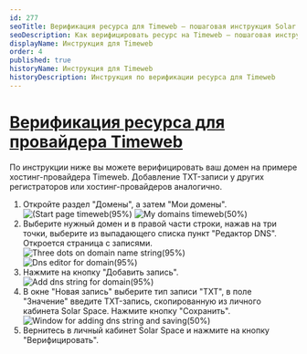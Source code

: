 ```yaml
---
id: 277
seoTitle: Верификация ресурса для Timeweb — пошаговая инструкция Solar Space
seoDescription: Как верифицировать ресурс на Timeweb — пошаговая инструкция.
displayName: Инструкция для Timeweb
order: 4
published: true
historyName: Инструкция для Timeweb
historyDescription: Инструкция по верификации ресурса для Timeweb
---
```


# [Верификация ресурса для провайдера Timeweb](verification-on-timeweb)

По инструкции ниже вы можете верифицировать ваш домен на примере хостинг-провайдера Timeweb. Добавление TXT-записи у других регистраторов или хостинг-провайдеров аналогично.

1. Откройте раздел "Домены", а затем "Мои домены".
![(Start page timeweb(95%)](https://img.solarspace.pro/docs/start-page-timeweb.jpg "Начальная страница timeweb")
![My domains timeweb(50%)](https://img.solarspace.pro/docs/my-domains-timeweb.jpg "Мои домены")
2. Выберите нужный домен и в правой части строки, нажав на три точки, выберите из выпадающего списка пункт "Редактор DNS". Откроется страница с записями.
![Three dots on domain name string(95%)](https://img.solarspace.pro/docs/three-dots-on-domain-name-string.jpg "Три точки в строке домена")
![Dns editor for domain(95%)](https://img.solarspace.pro/docs/dns-editor-for-domain.jpg "Редактор DNS в строке домена")
3. Нажмите на кнопку "Добавить запись".
![Add dns string for domain(95%)](https://img.solarspace.pro/docs/add-dns-string-for-domain.jpg "Добавить DNS запись")
4. В окне "Новая запись" выберите тип записи "TXT", в поле "Значение" введите TXT-запись, скопированную из личного кабинета Solar Space. Нажмите кнопку "Сохранить".
![Window for adding dns string and saving(50%)](https://img.solarspace.pro/docs/window-for-adding-dns-string-and-saving.jpg "Окно добавления днс записи")
5. Вернитесь в личный кабинет Solar Space и нажмите на кнопку "Верифицировать".